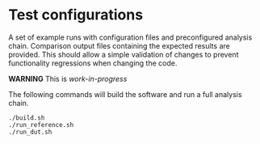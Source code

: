 Test configurations
===================

A set of example runs with configuration files and preconfigured analysis chain.
Comparison output files containing the expected results are provided. This
should allow a simple validation of changes to prevent functionality regressions
when changing the code.

**WARNING** This is *work-in-progress*

The following commands will build the software and run a full analysis chain.

    ./build.sh
    ./run_reference.sh
    ./run_dut.sh

